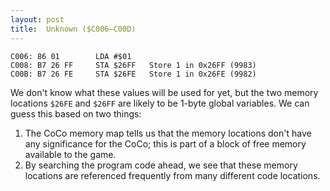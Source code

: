 ```yaml
---
layout: post
title:  Unknown ($C006—C00D)
---
```


```
C006: 86 01        LDA #$01
C008: B7 26 FF     STA $26FF   Store 1 in 0x26FF (9983)
C00B: B7 26 FE     STA $26FE   Store 1 in 0x26FE (9982)
```

We don't know what these values will be used for yet, but the two memory locations `$26FE` and `$26FF` are likely to be 1-byte global variables. We can guess this based on two things:

 1. The CoCo memory map tells us that the memory locations don't have any significance for the CoCo; this is part of a block of free memory available to the game.
 2. By searching the program code ahead, we see that these memory locations are referenced frequently from many different code locations.